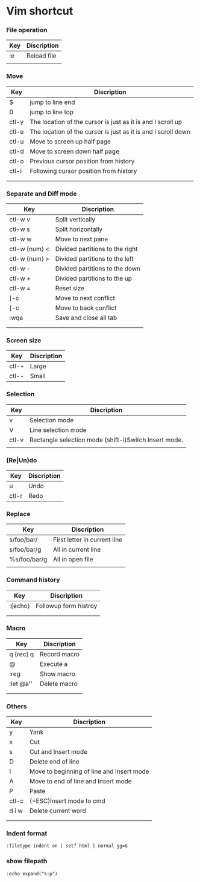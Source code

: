 # Vim shortcut

### File operation
| Key | Discription |
| --- | ----------- |
| :e  | Reload file |
|     |             |

### Move
|  Key  |                          Discription                          |
| ----- | ------------------------------------------------------------- |
| $     | jump to line end                                              |
| 0     | jump to line top                                              |
| ctl-y | The location of the cursor is just as it is and I scroll up   |
| ctl-e | The location of the cursor is just as it is and I scroll down |
| ctl-u | Move to screen up half page                                   |
| ctl-d | Move to screen down half page                                 |
| ctl-o | Previous cursor position from history                         |
| ctl-i | Following cursor position from history                        |
|       |                                                               |
|       |                                                               |

### Separate and Diff mode
|      Key      |            Discription             |
| ------------- | ---------------------------------- |
| ctl-w v       | Split vertically                   |
| ctl-w s       | Split horizontally                 |
| ctl-w w       | Move to next pane                  |
| ctl-w {num} < | Divided partitions to the right    |
| ctl-w {num} > | Divided partitions to the left     |
| ctl-w -       | Divided partitions to the down     |
| ctl-w +       | Divided partitions to the up       |
| ctl-w =       | Reset size                         |
| ]-c           | Move to next conflict              |
| [-c           | Move to back conflict              |
| :wqa          | Save and close all tab             |
|               |                                    |
|               |                                    |

### Screen size
|  Key  | Discription |
| ----- | ----------- |
| ctl-+ | Large       |
| ctl-- | Small       |

### Selection 
|  Key  | Discription                                              |
| ----- | -------------------------------------------------------- |
| v     | Selection mode                                           |
| V     | Line selection mode                                      |
| ctl-v | Rectangle selection mode (shift-i)Switch Insert mode.    |
|       |                                                          |

### (Re\|Un)do
|  Key  | Discription |
| ----- | ----------- |
| u     | Undo        |
| ctl-r | Redo        |

### Replace
|     Key      | Discription                   |
| ------------ | ----------------------------- |
| s/foo/bar/   | First letter in current line  |
| s/foo/bar/g  | All in current line           |
| %s/foo/bar/g | All in open file              |
|              |                               |

### Command history
|     Key      | Discription           |
| ------------ | --------------------- |
| :{echo}<UP>  | Followup form histroy |
|              |                       |
|              |                       |

### Macro
|        Key        | Discription  |
| ----------------- | ------------ |
| q<letter> {rec} q | Record macro |
| @<letter>         | Execute a    |
| :reg              | Show macro   |
| :let @a<letter>'' | Delete macro |
|                   |              |
|                   |              |


### Others
|   Key   |      Discription                          |
| ------- | ----------------------------------------- |
| y       | Yank                                      |
| x       | Cut                                       |
| s       | Cut and Insert mode                       |
| D       | Delete end of line                        |
| I       | Move to beginning of line and Insert mode |
| A       | Move to end of line and Insert mode       |
| P       | Paste                                     |
| ctl-c   | (=ESC)Insert mode to cmd                  |
| d i w   | Delete current word                       |
|         |                                           |
|         |                                           |

### Indent format  
`:filetype indent on | setf html | normal gg=G`
### show filepath
`:echo expand("%:p")`

